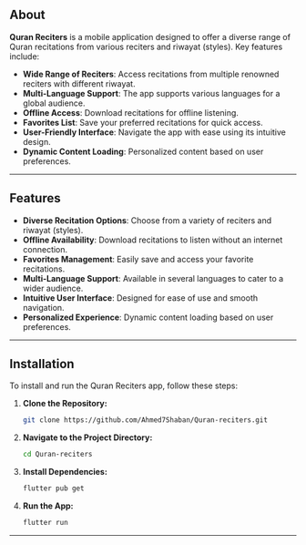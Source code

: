 

## About

**Quran Reciters** is a mobile application designed to offer a diverse range of Quran recitations from various reciters and riwayat (styles). Key features include:

- **Wide Range of Reciters**: Access recitations from multiple renowned reciters with different riwayat.
- **Multi-Language Support**: The app supports various languages for a global audience.
- **Offline Access**: Download recitations for offline listening.
- **Favorites List**: Save your preferred recitations for quick access.
- **User-Friendly Interface**: Navigate the app with ease using its intuitive design.
- **Dynamic Content Loading**: Personalized content based on user preferences.

---

## Features

- **Diverse Recitation Options**: Choose from a variety of reciters and riwayat (styles).
- **Offline Availability**: Download recitations to listen without an internet connection.
- **Favorites Management**: Easily save and access your favorite recitations.
- **Multi-Language Support**: Available in several languages to cater to a wider audience.
- **Intuitive User Interface**: Designed for ease of use and smooth navigation.
- **Personalized Experience**: Dynamic content loading based on user preferences.

---

## Installation

To install and run the Quran Reciters app, follow these steps:

1. **Clone the Repository:**
   ```bash
   git clone https://github.com/Ahmed7Shaban/Quran-reciters.git
   ```

2. **Navigate to the Project Directory:**
   ```bash
   cd Quran-reciters
   ```

3. **Install Dependencies:**
   ```bash
   flutter pub get
   ```

4. **Run the App:**
   ```bash
   flutter run
   ```

---

